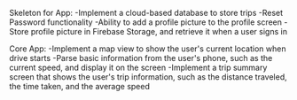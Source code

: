 Skeleton for App:
-Implement a cloud-based database to store trips
-Reset Password functionality
-Ability to add a profile picture to the profile screen
-Store profile picture in Firebase Storage, and retrieve it when a user signs in

Core App:
-Implement a map view to show the user's current location when drive starts
-Parse basic information from the user's phone, such as the current speed, and display it on the screen
-Implement a trip summary screen that shows the user's trip information, such as the distance traveled, 
the time taken, and the average speed

